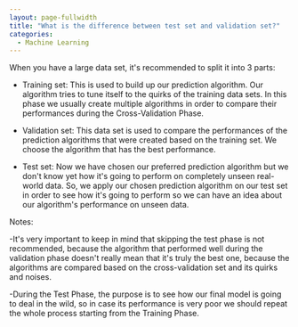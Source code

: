 ```yaml
---
layout: page-fullwidth
title: "What is the difference between test set and validation set?"
categories:
  - Machine Learning
---
```


When you have a large data set, it's recommended to split it into 3 parts:

* Training set: This is used to build up our prediction algorithm. Our algorithm tries to tune itself to the quirks of the training data sets. In this phase we usually create multiple algorithms in order to compare their performances during the Cross-Validation Phase.

* Validation set: This data set is used to compare the performances of the prediction algorithms that were created based on the training set. We choose the algorithm that has the best performance.

* Test set: Now we have chosen our preferred prediction algorithm but we don't know yet how it's going to perform on completely unseen real-world data. So, we apply our chosen prediction algorithm on our test set in order to see how it's going to perform so we can have an idea about our algorithm's performance on unseen data.

Notes:

-It's very important to keep in mind that skipping the test phase is not recommended, because the algorithm that performed well during the validation phase doesn't really mean that it's truly the best one, because the algorithms are compared based on the cross-validation set and its quirks and noises.

-During the Test Phase, the purpose is to see how our final model is going to deal in the wild, so in case its performance is very poor we should repeat the whole process starting from the Training Phase.
